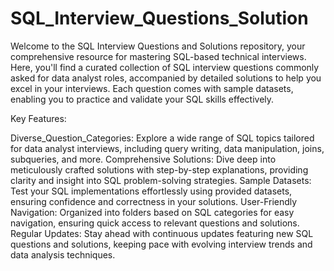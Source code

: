 # SQL_Interview_Questions_Solution

Welcome to the SQL Interview Questions and Solutions repository, your comprehensive resource for mastering SQL-based technical interviews. Here, you'll find a curated collection of SQL interview questions commonly asked for data analyst roles, accompanied by detailed solutions to help you excel in your interviews. Each question comes with sample datasets, enabling you to practice and validate your SQL skills effectively.

Key Features:

Diverse_Question_Categories: Explore a wide range of SQL topics tailored for data analyst interviews, including query writing, data manipulation, joins, subqueries, and more.
Comprehensive Solutions: Dive deep into meticulously crafted solutions with step-by-step explanations, providing clarity and insight into SQL problem-solving strategies.
Sample Datasets: Test your SQL implementations effortlessly using provided datasets, ensuring confidence and correctness in your solutions.
User-Friendly Navigation: Organized into folders based on SQL categories for easy navigation, ensuring quick access to relevant questions and solutions.
Regular Updates: Stay ahead with continuous updates featuring new SQL questions and solutions, keeping pace with evolving interview trends and data analysis techniques.


